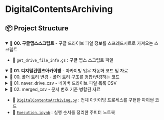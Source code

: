 # DigitalContentsArchiving
## 📦 Project Structure

<details open>
<summary>📂 <strong>00. 구글앱스스크립트</strong> - 구글 드라이브 파일 정보를 스프레드시트로 가져오는 스크립트</summary>

- 📄 <code>get_drive_file_info.gs</code> : 구글 앱스 스크립트 파일
</details>

<details open>
<summary>📂 <strong>01. 디지털컨텐츠아카이빙</strong> - 아카이빙 업무 자동화 코드 및 자료</summary>

<details>
<summary>📁 00. 폴더 트리 변경 - 폴더 트리 구조를 병합/변경하는 코드</summary>

- 📄 <code>folder_tree_merge.py</code>
</details>

<details>
<summary>📁 01. naver_drive_csv - 네이버 드라이브 파일 목록 CSV</summary>

- 📄 <code>naver_drive_file_list.csv</code>
</details>

<details>
<summary>📁 02. merged_csv - 문서 번호 기준 병합된 자료</summary>

- 📄 <code>merged_file_list.csv</code>
</details>

- 🐍 <code><a href="./01. 디지털컨텐츠아카이빙/DigitalContentsArchiving.py">DigitalContentsArchiving.py</a></code> : 전체 아카이빙 프로세스를 구현한 파이썬 코드  
- 📘 <code><a href="./01. 디지털컨텐츠아카이빙/Execution.ipynb">Execution.ipynb</a></code> : 실행 순서를 정리한 주피터 노트북  
</details>